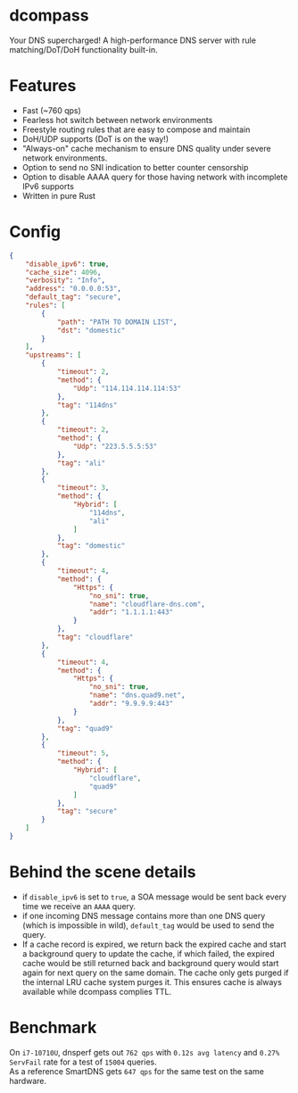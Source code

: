 # dcompass
Your DNS supercharged! A high-performance DNS server with rule matching/DoT/DoH functionality built-in.

# Features
- Fast (~760 qps)
- Fearless hot switch between network environments
- Freestyle routing rules that are easy to compose and maintain
- DoH/UDP supports (DoT is on the way!)
- "Always-on" cache mechanism to ensure DNS quality under severe network environments.
- Option to send no SNI indication to better counter censorship
- Option to disable AAAA query for those having network with incomplete IPv6 supports
- Written in pure Rust

# Config
```json
{
    "disable_ipv6": true,
    "cache_size": 4096,
    "verbosity": "Info",
    "address": "0.0.0.0:53",
    "default_tag": "secure",
    "rules": [
        {
            "path": "PATH TO DOMAIN LIST",
            "dst": "domestic"
        }
    ],
    "upstreams": [
        {
            "timeout": 2,
            "method": {
                "Udp": "114.114.114.114:53"
            },
            "tag": "114dns"
        },
        {
            "timeout": 2,
            "method": {
                "Udp": "223.5.5.5:53"
            },
            "tag": "ali"
        },
        {
            "timeout": 3,
            "method": {
                "Hybrid": [
                    "114dns",
                    "ali"
                ]
            },
            "tag": "domestic"
        },
        {
            "timeout": 4,
            "method": {
                "Https": {
                    "no_sni": true,
                    "name": "cloudflare-dns.com",
                    "addr": "1.1.1.1:443"
                }
            },
            "tag": "cloudflare"
        },
        {
            "timeout": 4,
            "method": {
                "Https": {
                    "no_sni": true,
                    "name": "dns.quad9.net",
                    "addr": "9.9.9.9:443"
                }
            },
            "tag": "quad9"
        },
        {
            "timeout": 5,
            "method": {
                "Hybrid": [
                    "cloudflare",
                    "quad9"
                ]
            },
            "tag": "secure"
        }
    ]
}
```

# Behind the scene details
- if `disable_ipv6` is set to `true`, a SOA message would be sent back every time we receive an `AAAA` query.
- if one incoming DNS message contains more than one DNS query (which is impossible in wild), `default_tag` would be used to send the query.
- If a cache record is expired, we return back the expired cache and start a background query to update the cache, if which failed, the expired cache would be still returned back and background query would start again for next query on the same domain. The cache only gets purged if the internal LRU cache system purges it. This ensures cache is always available while dcompass complies TTL.

# Benchmark
On `i7-10710U`, dnsperf gets out `762 qps` with `0.12s avg latency` and `0.27% ServFail` rate for a test of `15004` queries.  
As a reference SmartDNS gets `647 qps` for the same test on the same hardware.

